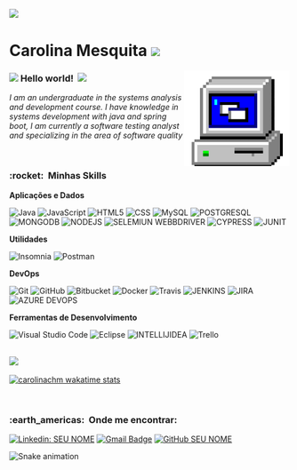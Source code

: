 
![](https://komarev.com/ghpvc/?username=CarolinaQATester&color=006bed)

# Carolina Mesquita&nbsp;<img src="https://github.com/TheDudeThatCode/TheDudeThatCode/blob/master/Assets/Mario_Hello_Big.gif" width="30px">


<!-- 
    &nbsp; [![HitCount](http://hits.dwyl.com/TheDudeThatCode/TheDudeThatCode.svg)](http://hits.dwyl.com/TheDudeThatCode/TheDudeThatCode) 
-->

<img align="right" alt="PC GIF" src="https://github.com/TheDudeThatCode/TheDudeThatCode/blob/master/Assets/PC.gif" width="190" />

### <img src="https://github.com/TheDudeThatCode/TheDudeThatCode/blob/master/Assets/Hi.gif" width="29px"> **Hello world!** &nbsp;<img src="https://github.com/TheDudeThatCode/TheDudeThatCode/blob/master/Assets/Earth.gif" width="24px">

<p>
  <em>
    I am an undergraduate in the systems analysis and development course. I have knowledge in systems development with java and spring boot, I am currently a software testing analyst and specializing in the area of software quality
  </em>  
</p>

<br>

<h3> :rocket: &nbsp;Minhas Skills </h3>

**Aplicações e Dados**

  ![Java](https://img.shields.io/badge/-Java-333333?style=flat&logo=Java&logoColor=007396)
  ![JavaScript](https://img.shields.io/badge/-JavaScript-333333?style=flat&logo=javascript)
  ![HTML5](https://img.shields.io/badge/-HTML5-333333?style=flat&logo=HTML5)
  ![CSS](https://img.shields.io/badge/-CSS-333333?style=flat&logo=CSS3&logoColor=1572B6)
  ![MySQL](https://img.shields.io/badge/-MySQL-333333?style=flat&logo=mysql)
  ![POSTGRESQL](https://img.shields.io/badge/PostgreSQL-316192?style=for-the-badge&logo=postgresql&logoColor=white)
  ![MONGODB](https://img.shields.io/badge/MongoDB-4EA94B?style=for-the-badge&logo=mongodb&logoColor=white)
  ![NODEJS](https://img.shields.io/badge/Node.js-339933?style=for-the-badge&logo=nodedotjs&logoColor=white)
  ![SELEMIUN WEBBDRIVER](https://img.shields.io/badge/Selenium-43B02A?style=for-the-badge&logo=Selenium&logoColor=white)
  ![CYPRESS](https://img.shields.io/badge/Cypress-17202C?style=for-the-badge&logo=cypress&logoColor=white)
  ![JUNIT](https://img.shields.io/badge/Junit5-25A162?style=for-the-badge&logo=junit5&logoColor=white)


**Utilidades**

  ![Insomnia](https://img.shields.io/badge/-Insomnia-333333?style=flat&logo=insomnia)
  ![Postman](https://img.shields.io/badge/-Postman-333333?style=flat&logo=postman)

**DevOps**

  ![Git](https://img.shields.io/badge/-Git-333333?style=flat&logo=git)
  ![GitHub](https://img.shields.io/badge/-GitHub-333333?style=flat&logo=github)
  ![Bitbucket](https://img.shields.io/badge/-Bitbucket-333333?style=flat&logo=bitbucket)
  ![Docker](https://img.shields.io/badge/-Docker-333333?style=flat&logo=docker)
  ![Travis](https://img.shields.io/badge/-Travis-333333?style=flat&logo=travis)
  ![JENKINS](https://img.shields.io/badge/Jenkins-D24939?style=for-the-badge&logo=Jenkins&logoColor=white)
  ![JIRA](https://img.shields.io/badge/Jira-0052CC?style=for-the-badge&logo=Jira&logoColor=white)
  ![AZURE DEVOPS](https://img.shields.io/badge/Azure_DevOps-0078D7?style=for-the-badge&logo=azure-devops&logoColor=white)

**Ferramentas de Desenvolvimento**

  ![Visual Studio Code](https://img.shields.io/badge/-Visual%20Studio%20Code-333333?style=flat&logo=visual-studio-code&logoColor=007ACC)
  ![Eclipse](https://img.shields.io/badge/-Eclipse-333333?style=flat&logo=eclipse-ide&logoColor=2C2255)
  ![INTELLIJIDEA](https://img.shields.io/badge/IntelliJIDEA-000000.svg?style=for-the-badge&logo=intellij-idea&logoColor=white)
  ![Trello](https://img.shields.io/badge/-Trello-333333?style=flat&logo=trello&logoColor=007ACC)
  
<br/>

<a href="https://github.com/CarolinaQATester">
  <img height="180em" src="https://github-readme-stats.vercel.app/api?username=carolinachm&theme=dracula&show_icons=true" />
</a>

<br/>

 [![carolinachm wakatime stats](https://github-readme-stats.vercel.app/api/wakatime?username=carolinachm)](https://github.com/anuraghazra/github-readme-stats)


<br/>

<h3> :earth_americas: &nbsp;Onde me encontrar: </h3> 

[![Linkedin: SEU NOME](https://img.shields.io/badge/-Linkedin-blue?style=flat-square&logo=Linkedin&logoColor=white&link=https://www.linkedin.com/in/carolina-mesquita-94401b65/)](https://www.linkedin.com/in/carolina-mesquita-94401b65/)
[![Gmail Badge](https://img.shields.io/badge/-gmail-006bed?style=flat-square&logo=Gmail&logoColor=white&link=mailto:chmqatester@gmail.com)](mailto:chmqatester@gmail.com)
[![GitHub SEU NOME]( https://img.shields.io/github/followers/Carolina?label=follow&style=social)](https://github.com/CarolinaQATester)


![Snake animation](https://github.com/USERNAME/USERNAME/blob/output/github-contribution-grid-snake.svg)

                                                                                        
 


